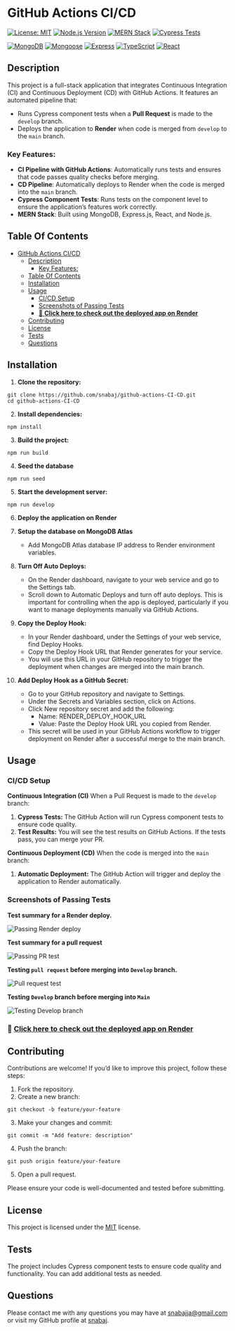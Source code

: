 # GitHub Actions CI/CD

[![License: MIT](https://img.shields.io/badge/License-MIT-yellow.svg)](https://opensource.org/licenses/MIT)
[![Node.js Version](https://img.shields.io/badge/Node-%3E%3D14-brightgreen.svg)](https://nodejs.org/)
[![MERN Stack](https://img.shields.io/badge/MERN-Stack-blue.svg)](https://www.mongodb.com/mern-stack)
[![Cypress Tests](https://img.shields.io/badge/Cypress-Test%20Status-green.svg)](https://www.cypress.io/)


[![MongoDB](https://img.shields.io/badge/MongoDB-%234ea94b.svg?style=for-the-badge&logo=mongodb&logoColor=white)](https://www.mongodb.com/)
[![Mongoose](https://img.shields.io/badge/Mongoose-%2300cf4b.svg?style=for-the-badge&logo=mongoose&logoColor=white)](https://mongoosejs.com/)
[![Express](https://img.shields.io/badge/Express-%23404d59.svg?style=for-the-badge&logo=express&logoColor=%2361DAFB)](https://expressjs.com/)
[![TypeScript](https://img.shields.io/badge/TypeScript-007ACC.svg?style=for-the-badge&logo=typescript&logoColor=white)](https://www.typescriptlang.org/)
[![React](https://img.shields.io/badge/React-20232A.svg?style=for-the-badge&logo=react&logoColor=61DAFB)](https://reactjs.org/)

## Description

This project is a full-stack application that integrates Continuous Integration (CI) and Continuous Deployment (CD) with GitHub Actions. It features an automated pipeline that:

- Runs Cypress component tests when a **Pull Request** is made to the `develop` branch.
- Deploys the application to **Render** when code is merged from `develop` to the `main` branch.

### Key Features:

- **CI Pipeline with GitHub Actions**: Automatically runs tests and ensures that code passes quality checks before merging.
- **CD Pipeline**: Automatically deploys to Render when the code is merged into the `main` branch.
- **Cypress Component Tests**: Runs tests on the component level to ensure the application’s features work correctly.
- **MERN Stack**: Built using MongoDB, Express.js, React, and Node.js.

## Table Of Contents

- [GitHub Actions CI/CD](#github-actions-cicd)
  - [Description](#description)
    - [Key Features:](#key-features)
  - [Table Of Contents](#table-of-contents)
  - [Installation](#installation)
  - [Usage](#usage)
    - [CI/CD Setup](#cicd-setup)
    - [Screenshots of Passing Tests](#screenshots-of-passing-tests)
    - [🚀 **Click here to check out the deployed app on Render**](#-click-here-to-check-out-the-deployed-app-on-render)
  - [Contributing](#contributing)
  - [License](#license)
  - [Tests](#tests)
  - [Questions](#questions)

## Installation

1. **Clone the repository:**

```
git clone https://github.com/snabaj/github-actions-CI-CD.git
cd github-actions-CI-CD
```

2. **Install dependencies:**

```
npm install
```

3. **Build the project:**

```
npm run build
```

4. **Seed the database**

```
npm run seed
```

5. **Start the development server:**

```
npm run develop
```

6. **Deploy the application on Render**
7. **Setup the database on MongoDB Atlas**
   - Add MongoDB Atlas database IP address to Render environment variables.
8. **Turn Off Auto Deploys:**

   - On the Render dashboard, navigate to your web service and go to the Settings tab.
   - Scroll down to Automatic Deploys and turn off auto deploys. This is important for controlling when the app is deployed, particularly if you want to manage deployments manually via GitHub Actions.

9. **Copy the Deploy Hook:**

   - In your Render dashboard, under the Settings of your web service, find Deploy Hooks.
   - Copy the Deploy Hook URL that Render generates for your service.
   - You will use this URL in your GitHub repository to trigger the deployment when changes are merged into the main branch.

10. **Add Deploy Hook as a GitHub Secret:**

    - Go to your GitHub repository and navigate to Settings.
    - Under the Secrets and Variables section, click on Actions.
    - Click New repository secret and add the following:
      - Name: RENDER_DEPLOY_HOOK_URL
      - Value: Paste the Deploy Hook URL you copied from Render.
    - This secret will be used in your GitHub Actions workflow to trigger deployment on Render after a successful merge to the main branch.

## Usage

### CI/CD Setup

**Continuous Integration (CI)**
When a Pull Request is made to the `develop` branch:

1. **Cypress Tests:** The GitHub Action will run Cypress component tests to ensure code quality.
2. **Test Results:** You will see the test results on GitHub Actions. If the tests pass, you can merge your PR.

**Continuous Deployment (CD)**
When the code is merged into the `main` branch:

1. **Automatic Deployment:** The GitHub Action will trigger and deploy the application to Render automatically.

### Screenshots of Passing Tests

**Test summary for a Render deploy.**

![Passing Render deploy](client/src/assets/Render-deploy.jpg)

**Test summary for a pull request**

![Passing PR test](client/src/assets/Main-pr-test.jpg)

**Testing `pull request` before merging into `Develop` branch.**

![Pull request test](client/src/assets/Pull-request-test.jpg)

**Testing `Develop` branch before merging into `Main`**

![Testing Develop branch](client/src/assets/Deploy-test-check.jpg)

### 🚀 **[Click here to check out the deployed app on Render](https://github-actions-ci-cd-4kk7.onrender.com/)**

## Contributing

Contributions are welcome! If you’d like to improve this project, follow these steps:

1. Fork the repository.
2. Create a new branch:

```
git checkout -b feature/your-feature
```

3. Make your changes and commit:

```
git commit -m "Add feature: description"
```

4. Push the branch:

```
git push origin feature/your-feature
```

5. Open a pull request.

Please ensure your code is well-documented and tested before submitting.

## License

This project is licensed under the [MIT](https://opensource.org/licenses/MIT) license.

## Tests

The project includes Cypress component tests to ensure code quality and functionality. You can add additional tests as needed.

## Questions

Please contact me with any questions you may have at [snabajja@gmail.com](mailto:snabajja@gmail.com) or visit my GitHub profile at [snabaj](https://github.com/snabaj).
